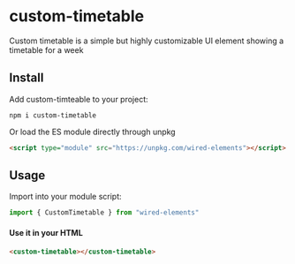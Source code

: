 # custom-timetable
Custom timetable is a simple but highly customizable UI element showing a timetable for a week

## Install

Add custom-timteable to your project:
```
npm i custom-timetable
```

Or load the ES module directly through unpkg

```html
<script type="module" src="https://unpkg.com/wired-elements"></script>
```

## Usage

Import into your module script:
```javascript
import { CustomTimetable } from "wired-elements"
```

#### Use it in your HTML
```html
<custom-timetable></custom-timetable>
```